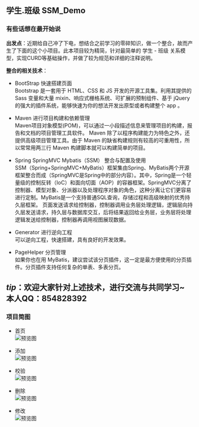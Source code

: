## 学生.班级 SSM_Demo 

### 有些话想在最开始说

**出发点**：近期给自己冲了下电，想结合之前学习的零碎知识，做一个整合，故而产生了下面的这个小项目。此本项目较为精简，针对最简单的 学生 - 班级 关系模型，实现CURD等基础操作，并做了较为规范和详细的注释说明。


**整合的相关技术**：
- BootStrap 快速搭建页面  
  Bootstrap 是一套用于 HTML、CSS 和 JS 开发的开源工具集。利用其提供的 Sass 变量和大量 mixin、响应式栅格系统、可扩展的预制组件、基于 jQuery 的强大的插件系统，能够快速为你的想法开发出原型或者构建整个 app 。


- Maven 进行项目构建和依赖管理  
  Maven项目对象模型(POM)，可以通过一小段描述信息来管理项目的构建，报告和文档的项目管理工具软件。
  Maven 除了以程序构建能力为特色之外，还提供高级项目管理工具。由于 Maven 的缺省构建规则有较高的可重用性，所以常常用两三行 Maven 构建脚本就可以构建简单的项目。

- Spring  SpringMVC  Mybatis（SSM） 整合与配置及使用  
  SSM（Spring+SpringMVC+MyBatis）框架集由Spring、MyBatis两个开源框架整合而成（SpringMVC是Spring中的部分内容）。其中，Spring是一个轻量级的控制反转（IoC）和面向切面（AOP）的容器框架。SpringMVC分离了控制器、模型对象、分派器以及处理程序对象的角色，这种分离让它们更容易进行定制。MyBatis是一个支持普通SQL查询，存储过程和高级映射的优秀持久层框架。
  页面发送请求给控制器，控制器调用业务层处理逻辑，逻辑层向持久层发送请求，持久层与数据库交互，后将结果返回给业务层，业务层将处理逻辑发送给控制器，控制器再调用视图展现数据。

- Generator  进行逆向工程  
  可以逆向工程，快速搭建，具有良好的开发效果。

- PageHelper 分页管理  
  如果你也在用 MyBatis，建议尝试该分页插件，这一定是最方便使用的分页插件。分页插件支持任何复杂的单表、多表分页。

*tip*：欢迎大家针对上述技术，进行交流与共同学习~   本人QQ：854828392
---

### 项目简图

- 首页  
![预览图](https://github.com/Zhangxuan-Xing/SSM_Demo/blob/master/Picture/FirstPage.png)

- 添加  
![预览图](https://github.com/Zhangxuan-Xing/SSM_Demo/blob/master/Picture/Creat.png)

- 校验  
![预览图](https://github.com/Zhangxuan-Xing/SSM_Demo/blob/master/Picture/Validate.png)

- 删除  
![预览图](https://github.com/Zhangxuan-Xing/SSM_Demo/blob/master/Picture/Delete.png)

- 修改  
![预览图](https://github.com/Zhangxuan-Xing/SSM_Demo/blob/master/Picture/Update.png)
